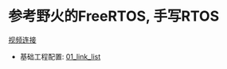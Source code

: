 # 参考野火的FreeRTOS, 手写RTOS

[视频连接](https://www.bilibili.com/video/BV1Jx411X7NS?t=1107.3&p=3)

 - 基础工程配置: [01_link_list](./01_link_list) 
